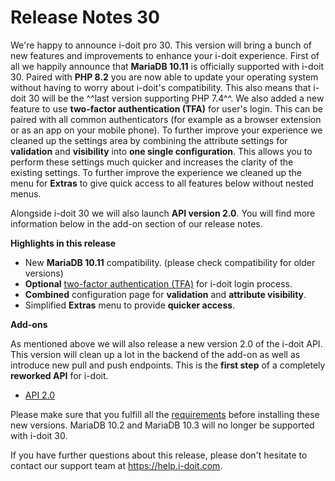 # Release Notes 30

We're happy to announce i-doit pro 30. This version will bring a bunch of new features and improvements to enhance your i-doit experience. First of all we happily announce that **MariaDB 10.11** is officially supported with i-doit 30. Paired with **PHP 8.2** you are now able to update your operating system without having to worry about i-doit's compatibility.
This also means that i-doit 30 will be the ^^last version supporting PHP 7.4^^.
We also added a new feature to use **two-factor authentication (TFA)** for user's login. This can be paired with all common authenticators (for example as a browser extension or as an app on your mobile phone). To further improve your experience we cleaned up the settings area by combining the attribute settings for **validation** and **visibility** into **one single configuration**. This allows you to perform these settings much quicker and increases the clarity of the existing settings. To further improve the experience we cleaned up the menu for **Extras** to give quick access to all features below without nested menus.

Alongside i-doit 30 we will also launch **API version 2.0**. You will find more information below in the add-on section of our release notes.

**Highlights in this release**

-   New **MariaDB 10.11** compatibility. (please check compatibility for older versions)
-   **Optional** [two-factor authentication (TFA)](../../benutzerauthentifizierung-und-verwaltung/2fa/index.md) for i-doit login process.
-   **Combined** configuration page for **validation** and **attribute visibility**.
-   Simplified **Extras** menu to provide **quicker access**.

**Add-ons**

As mentioned above we will also release a new version 2.0 of the i-doit API. This version will clean up a lot in the backend of the add-on as well as introduce new pull and push endpoints. This is the **first step** of a completely **reworked API** for i-doit.

-   [API 2.0](../../i-doit-pro-add-ons/api/index.md)

Please make sure that you fulfill all the [requirements](../../installation/systemvoraussetzungen.md) before installing these new versions. MariaDB 10.2 and MariaDB 10.3 will no longer be supported with i-doit 30.

If you have further questions about this release, please don't hesitate to contact our support team at <https://help.i-doit.com>.

